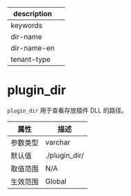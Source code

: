 |description||
|---|---|
|keywords||
|dir-name||
|dir-name-en||
|tenant-type||

# plugin_dir

`plugin_dir` 用于查看存放插件 DLL 的路径。

| **属性** |    **描述**     |
|--------|---------------|
| 参数类型   | varchar       |
| 默认值    | ./plugin_dir/ |
| 取值范围   | N/A           |
| 生效范围   | Global        |
